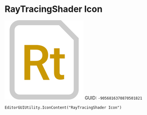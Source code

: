 # RayTracingShader Icon
![](/img/RayTracingShader%20Icon.png)
GUID: `-9056816370870501821`
```
EditorGUIUtility.IconContent("RayTracingShader Icon")
```
